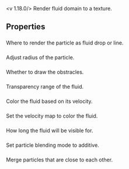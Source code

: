 <v 1.18.0/>
Render fluid domain to a texture.

## Properties

### <junc render type>
Where to render the particle as fluid drop or line.

### <junc particle expansion>
Adjust radius of the particle.

### <junc draw obstracles>
Whether to draw the obstracles.

### <junc alpha>
Transparency range of the fluid.

### <junc color over velocity>
Color the fluid based on its velocity.

### <junc velocity map>
Set the velocity map to color the fluid.

### <junc lifespan>
How long the fluid will be visible for.

### <junc additive>
Set particle blending mode to additive.

### <junc merge threshold>
Merge particles that are close to each other.